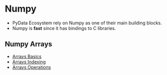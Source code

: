 # Numpy
- PyData Ecosystem rely on Numpy as one of their main building blocks.
- Numpy is **fast** since it has bindings to C libraries.
## Numpy Arrays
- [Arrays Basics](./NumPyArrays.ipynb)
- [Arrays Indexing](./NumpyIndexing.ipynb)
- [Arrays Operations](./NumpyOperations.ipynb)

